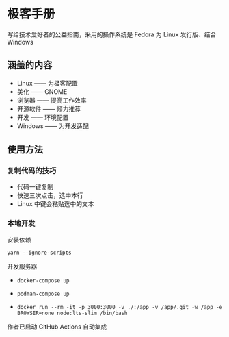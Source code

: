 # 极客手册

写给技术爱好者的公益指南，采用的操作系统是 Fedora 为 Linux 发行版、结合 Windows

## 涵盖的内容

- Linux —— 为极客配置
- 美化 —— GNOME
- 浏览器 —— 提高工作效率
- 开源软件 —— 倾力推荐
- 开发 —— 环境配置
- Windows —— 为开发适配

## 使用方法

### 复制代码的技巧

- 代码一键复制
- 快速三次点击，选中本行
- Linux 中键会粘贴选中的文本

### 本地开发

安装依赖

    yarn --ignore-scripts

开发服务器

-     docker-compose up

-     podman-compose up

-     docker run --rm -it -p 3000:3000 -v ./:/app -v /app/.git -w /app -e BROWSER=none node:lts-slim /bin/bash

作者已启动 GitHub Actions 自动集成
